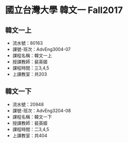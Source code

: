 # 國立台灣大學 韓文一 Fall2017


## 韓文一上

* 流水號：80163
* 課號-班次：AdvEng3004-07
* 課程名稱：韓文一上
* 授課教師：裴英姬 
* 課程時間：三3,4,5
* 上課教室：共203


## 韓文一下

* 流水號：20948
* 課號-班次：AdvEng3204-08
* 課程名稱：韓文一下
* 授課教師：裴英姬 
* 課程時間：二3,4,5
* 上課教室：共404
